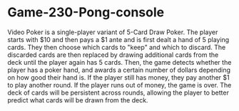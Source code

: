 # Game-230-Pong-console

Video Poker is a single-player variant of 5-Card Draw Poker. The player starts with $10 and then pays a $1 ante and is first dealt a hand of 5 playing cards. They then choose which cards to "keep" and which to discard. The discarded cards are then replaced by drawing additional cards from the deck until the player again has 5 cards. Then, the game detects whether the player has a poker hand, and awards a certain number of dollars depending on how good their hand is. If the player still has money, they pay another $1 to play another round. If the player runs out of money, the game is over. The deck of cards will be persistent across rounds, allowing the player to better predict what cards will be drawn from the deck.
